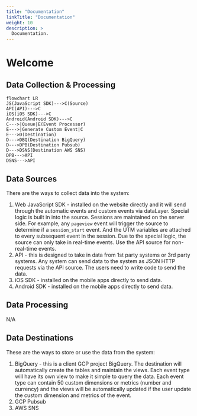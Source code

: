 ```yaml
---
title: "Documentation"
linkTitle: "Documentation"
weight: 10
description: >
  Documentation.
---
```


# Welcome

## Data Collection & Processing

```mermaid
flowchart LR
JS(JavaScript SDK)--->C(Source)
API(API)--->C
iOS(iOS SDK)--->C
Android(Android SDK)--->C
C--->|Queue|E(Event Processor)
E--->|Generate Custom Event|C
E--->D(Destination)
D--->DBQ(Destination BigQuery)
D--->DPB(Destination Pubsub)
D--->DSNS(Destination AWS SNS)
DPB--->API
DSNS--->API
```

## Data Sources

There are the ways to collect data into the system:

1. Web JavaScript SDK - installed on the website directly and it will send through the automatic events and custom events via dataLayer. Special logic is built in into the source. Sessions are maintained on the server side. For example, any `pageview` event will trigger the source to determine if a `session_start` event. And the UTM variables are attached to every subsequent event in the session. Due to the special logic, the source can only take in real-time events. Use the API source for non-real-time events.
2. API - this is designed to take in data from 1st party systems or 3rd party systems. Any system can send data to the system as JSON HTTP requests via the API source. The users need to write code to send the data.
3. iOS SDK - installed on the mobile apps directly to send data.
4. Android SDK - installed on the mobile apps directly to send data.

## Data Processing

N/A

## Data Destinations

These are the ways to store or use the data from the system:

1. BigQuery - this is a client GCP project BigQuery. The destination will automatically create the tables and maintain the views. Each event type will have its own view to make it simple to query the data. Each event type can contain 50 custom dimensions or metrics (number and currency) and the views will be automatically updated if the user update the custom dimension and metrics of the event.
2. GCP Pubsub
3. AWS SNS